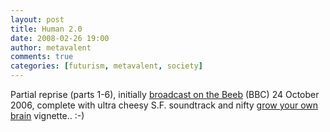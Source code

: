 ```yaml
---
layout: post
title: Human 2.0
date: 2008-02-26 19:00
author: metavalent
comments: true
categories: [futurism, metavalent, society]
---
```

Partial reprise (parts 1-6), initially <a href="http://www.bbc.co.uk/sn/tvradio/programmes/horizon/broadband/tx/singularity/">broadcast on the Beeb</a> (BBC) 24 October 2006, complete with ultra cheesy S.F. soundtrack and nifty <a href="http://www.bbc.co.uk/sn/tvradio/programmes/horizon/broadband/tx/singularity/potters_brain/">grow your own brain</a> vignette.. :-)


